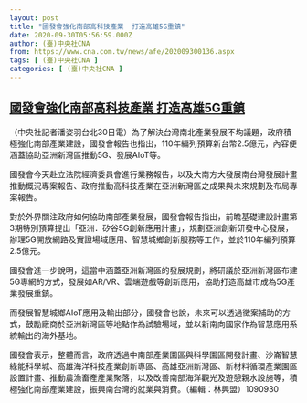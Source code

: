 ```yaml
---
layout: post
title: "國發會強化南部高科技產業  打造高雄5G重鎮"
date: 2020-09-30T05:56:59.000Z
author: (臺)中央社CNA
from: https://www.cna.com.tw/news/afe/202009300136.aspx
tags: [ (臺)中央社CNA ]
categories: [ (臺)中央社CNA ]
---
```

<!--1601445419000-->
[國發會強化南部高科技產業  打造高雄5G重鎮](https://www.cna.com.tw/news/afe/202009300136.aspx)
------

<div>
<div></div><div class="paragraph"><p>（中央社記者潘姿羽台北30日電）為了解決台灣南北產業發展不均議題，政府積極強化南部產業建設，國發會報告也指出，110年編列預算新台幣2.5億元，內容便涵蓋協助亞洲新灣區推動5G、發展AIoT等。</p><p>國發會今天赴立法院經濟委員會進行業務報告，以及大南方大發展南台灣發展計畫推動概況專案報告、政府推動高科技產業在亞洲新灣區之成果與未來規劃及布局專案報告。</p><p>對於外界關注政府如何協助南部產業發展，國發會報告指出，前瞻基礎建設計畫第3期特別預算提出「亞洲．矽谷5G創新應用計畫」，規劃亞洲創新研發中心發展，辦理5G開放網路及實證場域應用、智慧城鄉創新服務等工作，並於110年編列預算2.5億元。</p><p>國發會進一步說明，這當中涵蓋亞洲新灣區的發展規劃，將研議於亞洲新灣區布建5G專網的方式，發展如AR/VR、雲端遊戲等創新應用，協助打造高雄市成為5G產業發展重鎮。</p><p>而發展智慧城鄉AIoT應用及輸出部分，國發會也說，未來可以透過徵案補助的方式，鼓勵廠商於亞洲新灣區等地點作為試驗場域，並以新南向國家作為智慧應用系統輸出的海外基地。</p><p>國發會表示，整體而言，政府透過中南部產業園區與科學園區開發計畫、沙崙智慧綠能科學城、高雄海洋科技產業創新專區、高雄亞洲新灣區、新材料循環產業園區設置計畫、推動農漁畜產產業聚落，以及改善南部海洋觀光及遊憩親水設施等，積極強化南部產業建設，振興南台灣的就業與消費。（編輯：林興盟）1090930</p></div>
</div>
